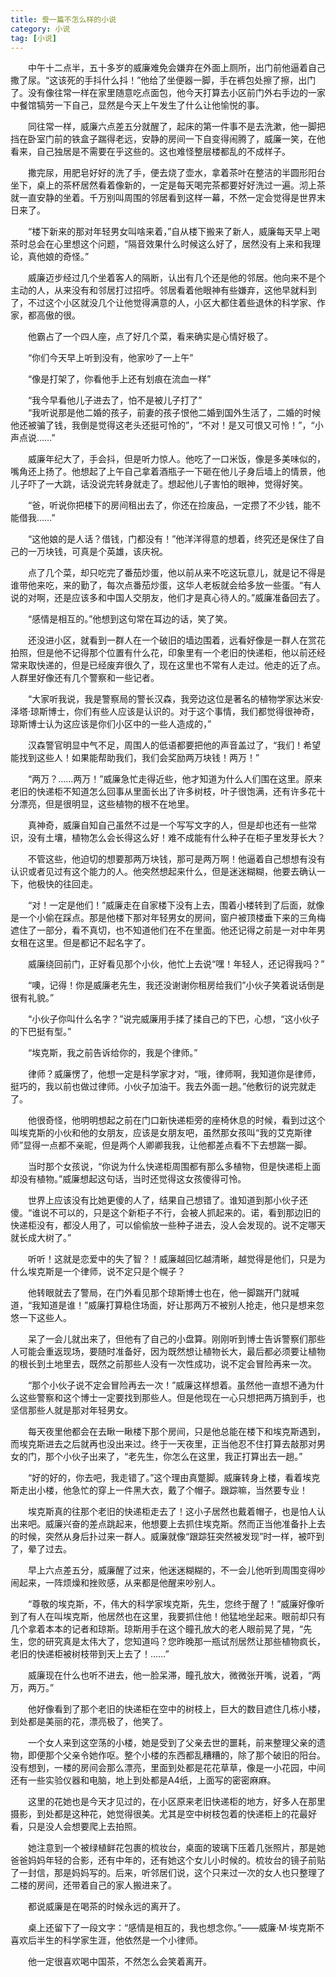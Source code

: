 ```yaml
---
title: 誊一篇不怎么样的小说
category: 小说
tag: [小说]
---
```


&emsp;&emsp;中午十二点半，五十多岁的威廉难免会嫌弃在外面上厕所，出门前他逼着自己撒了尿。“这该死的手抖什么抖！”他给了坐便器一脚，手在裤包处擦了擦，出门了。没有像往常一样在家里随意吃点面包，他今天打算去小区前门外右手边的一家中餐馆犒劳一下自己，显然是今天上午发生了什么让他愉悦的事。<br>

&emsp;&emsp;同往常一样，威廉六点差五分就醒了，起床的第一件事不是去洗漱，他一脚把挡在卧室门前的铁盒子踹得老远，安静的房间一下自变得闹腾了，威廉一笑，在他看来，自己独居是不需要在乎这些的。这也难怪整层楼都乱的不成样子。<br>

&emsp;&emsp;撒完尿，用肥皂好好的洗了手，便去烧了壶水，拿着茶叶在整洁的半圆形阳台坐下，桌上的茶杯居然看着像新的，一定是每天喝完茶都要好好洗过一遍。沏上茶就一直安静的坐着。千万别叫周围的邻居看到这样一幕，不然一定会觉得是世界末日来了。<br>

&emsp;&emsp;“楼下新来的那对年轻男女叫啥来着，”自从楼下搬来了新人，威廉每天早上喝茶时总会在心里想这个问题，“隔音效果什么时候这么好了，居然没有上来和我理论，真他娘的奇怪。”<br>

&emsp;&emsp;威廉迈步经过几个坐着客人的隔断，认出有几个还是他的邻居。他向来不是个主动的人，从来没有和邻居打过招呼。邻居看着他眼神有些嫌弃，这他早就料到了，不过这个小区就没几个让他觉得满意的人，小区大都住着些退休的科学家、作家，都高傲的很。<br>

&emsp;&emsp;他霸占了一个四人座，点了好几个菜，看来确实是心情好极了。<br>

&emsp;&emsp;“你们今天早上听到没有，他家吵了一上午”<br>

&emsp;&emsp;“像是打架了，你看他手上还有划痕在流血一样”<br>

&emsp;&emsp;“我今早看他儿子进去了，怕不是被儿子打了”
<br>
&emsp;&emsp;“我听说那是他二婚的孩子，前妻的孩子恨他二婚到国外生活了，二婚的时候他还被骗了钱，我倒是觉得这老头还挺可怜的”，“不对！是又可恨又可怜！”，“小声点说……”<br>

&emsp;&emsp;威廉年纪大了，手会抖，但是听力惊人。他吃了一口米饭，像是多美味似的，嘴角还上扬了。他想起了上午自己拿着酒瓶子一下砸在他儿子身后墙上的情景，他儿子吓了一大跳，话没说完转身就走了。想起他儿子害怕的眼神，觉得好笑。<br>

&emsp;&emsp;“爸，听说你把楼下的房间租出去了，你还在捡废品，一定攒了不少钱，能不能借我……”<br>

&emsp;&emsp;“这他娘的是人话？借钱，门都没有！”他洋洋得意的想着，终究还是保住了自己的一万块钱，可真是个英雄，该庆祝。<br>

&emsp;&emsp;点了几个菜，却只吃完了番茄炒蛋，他以前从来不吃这玩意儿，就是记不得是谁带他来吃，来的勤了，每次点番茄炒蛋，这华人老板就会给多放一些蛋。“有人说的对啊，还是应该多和中国人交朋友，他们才是真心待人的。”威廉准备回去了。<br>

&emsp;&emsp;“感情是相互的。”他想到这句常在耳边的话，笑了笑。<br>

&emsp;&emsp;还没进小区，就看到一群人在一个破旧的墙边围着，远看好像是一群人在赏花拍照，但是他不记得那个位置有什么花，印象里有一个老旧的快递柜，他以前还经常来取快递的，但是已经废弃很久了，现在这里也不常有人走过。他走的近了点。人群里好像还有几个警察和一些记者。<br>

&emsp;&emsp;“大家听我说，我是警察局的警长汉森，我旁边这位是著名的植物学家达米安·泽塔·琼斯博士，你们有些人应该是认识的。对于这个事情，我们都觉得很神奇，琼斯博士认为这应该是你们小区中的一些人造成的，”<br>

&emsp;&emsp;汉森警官明显中气不足，周围人的低语都要把他的声音盖过了，“我们！希望能找到这些人！如果能帮助我们，我们会奖励两万块钱！两万！”<br>

&emsp;&emsp;“两万？……两万！”威廉急忙走得近些，他才知道为什么人们围在这里。原来老旧的快递柜不知道怎么回事从里面长出了许多树枝，叶子很饱满，还有许多花十分漂亮，但是很明显，这些植物的根不在地里。<br>

&emsp;&emsp;真神奇，威廉自知自己虽然不过是一个写写文字的人，但是却也还有一些常识，没有土壤，植物怎么会长得这么好！难不成能有什么种子在柜子里发芽长大？<br>

&emsp;&emsp;不管这些，他迫切的想要那两万块钱，那可是两万啊！他逼着自己想想有没有认识或者见过有这个能力的人。他突然想起来什么，但是迷迷糊糊，他要去确认一下，他极快的往回走。<br>

&emsp;&emsp;“对！一定是他们！”威廉走在自家楼下没有上去，围着小楼转到了后面，就像是一个小偷在踩点。那是他楼下那对年轻男女的房间，窗户被顶楼垂下来的三角梅遮住了一部分，看不真切，也不知道他们在不在里面。他还记得之前是一对中年男女租在这里。但是都记不起名字了。<br>

&emsp;&emsp;威廉绕回前门，正好看见那个小伙，他忙上去说“嘿！年轻人，还记得我吗？”<br>

&emsp;&emsp;“噢，记得！你是威廉老先生，我还没谢谢你租房给我们”小伙子笑着说话倒是很有礼貌。”<br>

&emsp;&emsp;“小伙子你叫什么名字？”说完威廉用手揉了揉自己的下巴，心想，“这小伙子的下巴挺有型。”<br>

&emsp;&emsp;“埃克斯，我之前告诉给你的，我是个律师。”<br>

&emsp;&emsp;律师？威廉愣了，他想一定是科学家才对，“哦，律师啊，我知道你是律师，挺巧的，我以前也做过律师。小伙子加油干。我去外面一趟。”他敷衍的说完就走了。<br>

&emsp;&emsp;他很奇怪，他明明想起之前在门口新快递柜旁的座椅休息的时候，看到过这个叫埃克斯的小伙和他的女朋友，应该是女朋友吧，虽然那女孩叫“我的艾克斯律师”显得一点都不亲昵，但是两个人卿卿我我，让他都差点看不下去想踹一脚。<br>

&emsp;&emsp;当时那个女孩说，“你说为什么快递柜周围都有那么多植物，但是快递柜上面却没有植物。”威廉想起这句话，当时还觉得这女孩傻得可怜。<br>

&emsp;&emsp;世界上应该没有比她更傻的人了，结果自己想错了。谁知道到那小伙子还傻。“谁说不可以的，只是这个新柜子不行，会被人抓起来的。诺，看到那边旧的快递柜没有，都没人用了，可以偷偷放一些种子进去，没人会发现的。说不定哪天就长成大树了。”<br>

&emsp;&emsp;听听！这就是恋爱中的失了智？！威廉越回忆越清晰，越觉得是他们，只是为什么埃克斯是一个律师，说不定只是个幌子？<br>

&emsp;&emsp;他转眼就去了警局，在门外看见那个琼斯博士也在，他一脚踹开门就喊道，“我知道是谁！”威廉打算稳住场面，好让那两万不被别人抢走，他只是想来忽悠一下这些人。<br>

&emsp;&emsp;呆了一会儿就出来了，但他有了自己的小盘算。刚刚听到博士告诉警察们那些人可能会重返现场，要随时准备好，因为既然想让植物长大，最后都必须要让植物的根长到土地里去，既然之前那些人没有一次性成功，说不定会冒险再来一次。<br>

&emsp;&emsp;“那个小伙子说不定会冒险再去一次！”威廉这样想着。虽然他一直想不通为什么这些警察和这个博士一定要找到那些人。但是他现在一心只想把两万搞到手，也坚信那些人就是那对年轻男女。<br>

&emsp;&emsp;每天夜里他都会在去瞅一瞅楼下那个房间，只是他总能在楼下和埃克斯遇到，而埃克斯进去之后就再也没出来过。终于一天夜里，正当他忍不住打算去敲那对男女的门，那个小伙子出来了，“老先生，你怎么在这里，我正打算出去一趟。”<br>

&emsp;&emsp;“好的好的，你去吧，我走错了。”这个理由真蹩脚。威廉转身上楼，看着埃克斯走出小楼，他急忙的穿上一件黑大衣，戴了个帽子。跟踪嘛，当然要专业！<br>

&emsp;&emsp;埃克斯真的往那个老旧的快递柜走去了！这小子居然也戴着帽子，也是怕人认出来吧。威廉兴奋的差点跳起来，他想要上去抓住埃克斯。然而正当他准备扑上去的时候，突然从身后扑过来一群人。威廉就像“跟踪狂突然被发现”时一样，被吓到了，晕了过去。<br>

&emsp;&emsp;早上六点差五分，威廉醒了过来，他迷迷糊糊的，不一会儿他听到周围变得吵闹起来，一阵烦燥和挫败感，从来都是他醒来吵别人。<br>

&emsp;&emsp;“尊敬的埃克斯，不，伟大的科学家埃克斯，先生，您终于醒了！”威廉好像听到了有人在叫埃克斯，他居然也在这里，我要抓住他！他猛地坐起来。眼前却只有几个拿着本本的记者和琼斯。琼斯用手在这个瞳孔放大的老人眼前晃了晃，“先生，您的研究真是太伟大了，您知道吗？您昨晚那一瓶试剂居然让那些植物疯长，老旧的快递柜被树枝带到天上去了！……”<br>

&emsp;&emsp;威廉现在什么也听不进去，他一脸呆滞，瞳孔放大，微微张开嘴，说着，“两万，两万。”<br>

&emsp;&emsp;他好像看到了那个老旧的快递柜在空中的树枝上，巨大的数目遮住几栋小楼，到处都是美丽的花，漂亮极了，他笑了。<br>

&emsp;&emsp;一个女人来到这空荡的小楼，她是受到了父亲去世的噩耗，前来整理父亲的遗物，即便那个父亲令她作呕。整个小楼的东西都乱糟糟的，除了那个破旧的阳台。没有想到，一楼的房间会那么漂亮，里面到处都是花花草草，像是一小花园，中间还有一些实验仪器和电脑，地上到处都是A4纸，上面写的密密麻麻。<br>

&emsp;&emsp;这里的花她也是今天才见过的，在小区原来老旧快递柜的地方，好多人在那里摄影，到处都是这种花，她觉得很美。尤其是空中树枝包着的快递柜上的花最好看，只是没人会想要爬上去拍照。<br>

&emsp;&emsp;她注意到一个被绿植鲜花包裹的梳妆台，桌面的玻璃下压着几张照片，那是她爸爸妈妈年轻的合影，还有中年的，还有她这个女儿小时候的。梳妆台的镜子前贴了一封信，那是妈妈写的。后来，听邻居们说，这个只来过一次的女人也只整理了二楼的房间，还带着自己的家人搬进来了。<br>

&emsp;&emsp;都说威廉是在喝茶的时候永远的离开了。<br>

&emsp;&emsp;桌上还留下了一段文字：“感情是相互的，我也想念你。”——威廉·M·埃克斯不喜欢后半生的科学家生涯，他依然是一个小律师。<br>

&emsp;&emsp;他一定很喜欢喝中国茶，不然怎么会笑着离开。
<br>